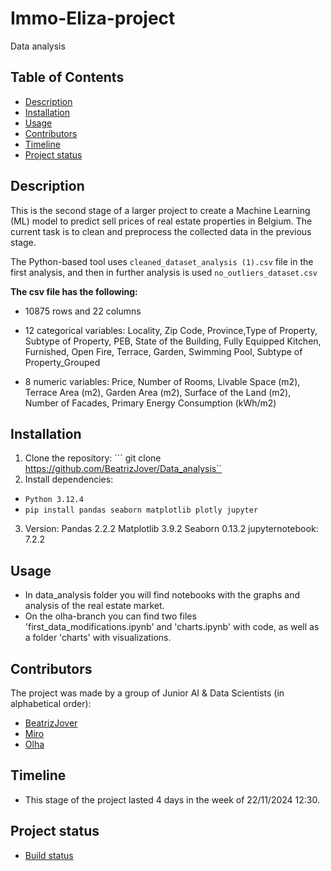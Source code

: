 # Immo-Eliza-project
Data analysis

## Table of Contents
- [Description](#description)
- [Installation](#installation)
- [Usage](#usage)
- [Contributors](#contributors)
- [Timeline](#timeline)
- [Project status](#project-status)
  
## Description
This is the second stage of a larger project to create a Machine Learning (ML) model to predict sell prices of real estate properties in Belgium. The current task is to clean and preprocess the collected data in the previous stage. 

The Python-based tool uses `cleaned_dataset_analysis (1).csv` file in the first analysis, and then in further analysis is used `no_outliers_dataset.csv`

**The csv file has the following:**
- 10875 rows and 22 columns

- 12 categorical variables: Locality, Zip Code, Province,Type of Property, Subtype of Property, PEB, State of the Building, 
Fully Equipped Kitchen, Furnished, Open Fire, Terrace, Garden, Swimming Pool, Subtype of Property_Grouped

- 8 numeric variables: Price, Number of Rooms, Livable Space (m2), Terrace Area (m2), Garden Area (m2), 
Surface of the Land (m2), Number of Facades, Primary Energy Consumption (kWh/m2)


## Installation
1. Clone the repository: ``` git clone https://github.com/BeatrizJover/Data_analysis``
2. Install dependencies: 
  - ```Python 3.12.4```  
  - ```pip install pandas seaborn matplotlib plotly jupyter```
3. Version:
Pandas 2.2.2
Matplotlib 3.9.2
Seaborn 0.13.2
jupyternotebook: 7.2.2

## Usage
- In data_analysis folder you will find notebooks with the graphs and analysis of the real estate market.
- On the olha-branch you can find two files 'first_data_modifications.ipynb' and 'charts.ipynb' with code, as well as a folder 'charts' with visualizations.

## Contributors
The project was made by a group of Junior AI & Data Scientists (in alphabetical order):

- [BeatrizJover](https://github.com/BeatrizJover)
- [Miro](https://github.com/MiroFronhoffs)
- [Olha](https://github.com/olhasl)

## Timeline
- This stage of the project lasted 4 days in the week of 22/11/2024 12:30.

## Project status
- [Build status](https://trello.com/b/y2RZys6x/data-analysis)
